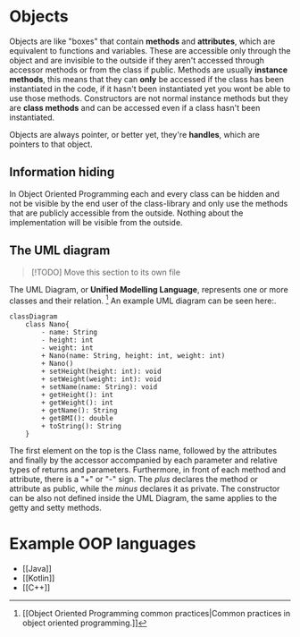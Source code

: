 # Objects
Objects are like "boxes" that contain **methods** and **attributes**, which are equivalent to functions and variables. These are accessible only through the object and are invisible to the outside if they aren't accessed through accessor methods or from the class if public.
Methods are usually **instance methods**, this means that they can **only** be accessed if the class has been instantiated in the code, if it hasn't been instantiated yet you wont be able to use those methods. Constructors are not normal instance methods but they are **class methods** and can be accessed even if a class hasn't been instantiated.

Objects are always pointer, or better yet, they're **handles**, which are pointers to that object.
## Information hiding
In Object Oriented Programming each and every class can be hidden and not be visible by the end user of the class-library and only use the methods that are publicly accessible from the outside. Nothing about the implementation will be visible from the outside.
## The UML diagram
> [!TODO] Move this section to its own file

The UML Diagram, or **Unified Modelling Language**, represents one or more classes and their relation. [^1]
An example UML diagram can be seen here:.
```mermaid
classDiagram
	class Nano{
		- name: String
		- height: int
		- weight: int
		+ Nano(name: String, height: int, weight: int)
		+ Nano()
		+ setHeight(height: int): void
		+ setWeight(weight: int): void
		+ setName(name: String): void
		+ getHeight(): int
		+ getWeight(): int
		+ getName(): String
		+ getBMI(): double
		+ toString(): String
	}
```
The first element on the top is the Class name, followed by the attributes and finally by the accessor accompanied by each parameter and relative types of returns and parameters.
Furthermore, in front of each method and attribute, there is a "+" or "-" sign. The *plus* declares the method or attribute as public, while the *minus* declares it as private.
The constructor can be also not defined inside the UML Diagram, the same applies to the getty and setty methods.
# Example OOP languages
- [[Java]]
- [[Kotlin]]
- [[C++]]


[^1]: [[Object Oriented Programming common practices|Common practices in object oriented programming.]] 
